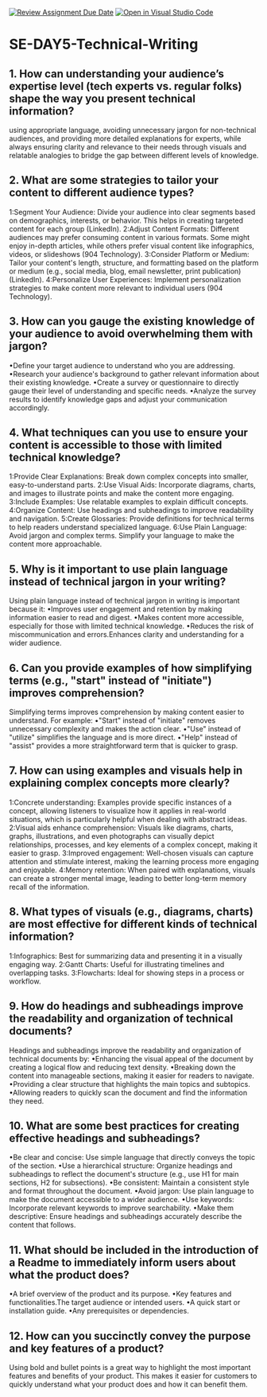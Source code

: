 [![Review Assignment Due Date](https://classroom.github.com/assets/deadline-readme-button-22041afd0340ce965d47ae6ef1cefeee28c7c493a6346c4f15d667ab976d596c.svg)](https://classroom.github.com/a/zsAR-pyY)
[![Open in Visual Studio Code](https://classroom.github.com/assets/open-in-vscode-2e0aaae1b6195c2367325f4f02e2d04e9abb55f0b24a779b69b11b9e10269abc.svg)](https://classroom.github.com/online_ide?assignment_repo_id=18377668&assignment_repo_type=AssignmentRepo)
# SE-DAY5-Technical-Writing
## 1. How can understanding your audience’s expertise level (tech experts vs. regular folks) shape the way you present technical information?
using appropriate language, avoiding unnecessary jargon for non-technical audiences, and providing more detailed explanations for experts, while always ensuring clarity and relevance to their needs through visuals and relatable analogies to bridge the gap between different levels of knowledge. 
## 2. What are some strategies to tailor your content to different audience types?
1:Segment Your Audience: Divide your audience into clear segments based on demographics, interests, or behavior. This helps in creating targeted content for each group (LinkedIn).
2:Adjust Content Formats: Different audiences may prefer consuming content in various formats. Some might enjoy in-depth articles, while others prefer visual content like infographics, videos, or slideshows (904 Technology).
3:Consider Platform or Medium: Tailor your content's length, structure, and formatting based on the platform or medium (e.g., social media, blog, email newsletter, print publication) (LinkedIn).
4:Personalize User Experiences: Implement personalization strategies to make content more relevant to individual users (904 Technology).
## 3. How can you gauge the existing knowledge of your audience to avoid overwhelming them with jargon?
•Define your target audience to understand who you are addressing.
•Research your audience's background to gather relevant information about their existing knowledge.
•Create a survey or questionnaire to directly gauge their level of understanding and specific needs.
•Analyze the survey results to identify knowledge gaps and adjust your communication accordingly.
## 4. What techniques can you use to ensure your content is accessible to those with limited technical knowledge?
1:Provide Clear Explanations: Break down complex concepts into smaller, easy-to-understand parts.
2:Use Visual Aids: Incorporate diagrams, charts, and images to illustrate points and make the content more engaging.
3:Include Examples: Use relatable examples to explain difficult concepts.
4:Organize Content: Use headings and subheadings to improve readability and navigation.
5:Create Glossaries: Provide definitions for technical terms to help readers understand specialized language.
6:Use Plain Language: Avoid jargon and complex terms. Simplify your language to make the content more approachable.
## 5. Why is it important to use plain language instead of technical jargon in your writing?
Using plain language instead of technical jargon in writing is important because it:
•Improves user engagement and retention by making information easier to read and digest.
•Makes content more accessible, especially for those with limited technical knowledge.
•Reduces the risk of miscommunication and errors.Enhances clarity and understanding for a wider audience.
## 6. Can you provide examples of how simplifying terms (e.g., "start" instead of "initiate") improves comprehension?
Simplifying terms improves comprehension by making content easier to understand. For example:
•"Start" instead of "initiate" removes unnecessary complexity and makes the action clear.
•"Use" instead of "utilize" simplifies the language and is more direct.
•"Help" instead of "assist" provides a more straightforward term that is quicker to grasp.
## 7. How can using examples and visuals help in explaining complex concepts more clearly?
1:Concrete understanding:
Examples provide specific instances of a concept, allowing listeners to visualize how it applies in real-world situations, which is particularly helpful when dealing with abstract ideas. 
2:Visual aids enhance comprehension:
Visuals like diagrams, charts, graphs, illustrations, and even photographs can visually depict relationships, processes, and key elements of a complex concept, making it easier to grasp. 
3:Improved engagement:
Well-chosen visuals can capture attention and stimulate interest, making the learning process more engaging and enjoyable. 
4:Memory retention:
When paired with explanations, visuals can create a stronger mental image, leading to better long-term memory recall of the information. 
## 8. What types of visuals (e.g., diagrams, charts) are most effective for different kinds of technical information?
1:Infographics: Best for summarizing data and presenting it in a visually engaging way.
2:Gantt Charts: Useful for illustrating timelines and overlapping tasks.
3:Flowcharts: Ideal for showing steps in a process or workflow.
## 9. How do headings and subheadings improve the readability and organization of technical documents?
Headings and subheadings improve the readability and organization of technical documents by:
•Enhancing the visual appeal of the document by creating a logical flow and reducing text density.
•Breaking down the content into manageable sections, making it easier for readers to navigate.
•Providing a clear structure that highlights the main topics and subtopics.
•Allowing readers to quickly scan the document and find the information they need.
## 10. What are some best practices for creating effective headings and subheadings?
•Be clear and concise: Use simple language that directly conveys the topic of the section.
•Use a hierarchical structure: Organize headings and subheadings to reflect the document's structure (e.g., use H1 for main sections, H2 for subsections).
•Be consistent: Maintain a consistent style and format throughout the document.
•Avoid jargon: Use plain language to make the document accessible to a wider audience.
•Use keywords: Incorporate relevant keywords to improve searchability.
•Make them descriptive: Ensure headings and subheadings accurately describe the content that follows.
## 11. What should be included in the introduction of a Readme to immediately inform users about what the product does?
•A brief overview of the product and its purpose.
•Key features and functionalities.The target audience or intended users.
•A quick start or installation guide.
•Any prerequisites or dependencies.
## 12. How can you succinctly convey the purpose and key features of a product?
Using bold and bullet points is a great way to highlight the most important features and benefits of your product. This makes it easier for customers to quickly understand what your product does and how it can benefit them.